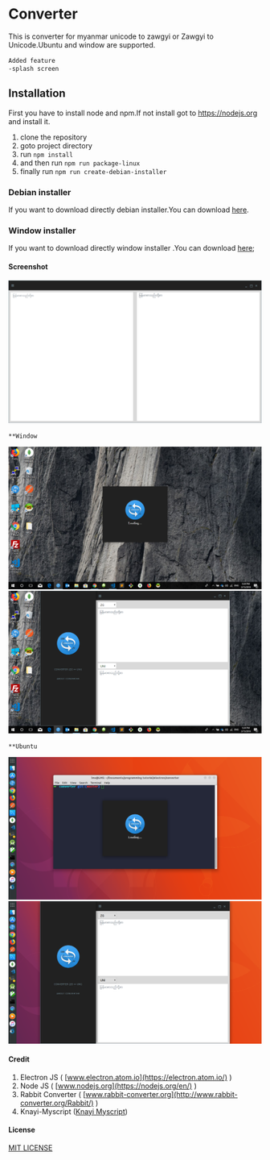 # Converter
This is converter for myanmar unicode to zawgyi or Zawgyi to Unicode.Ubuntu and window are supported.

    Added feature
    -splash screen



## Installation
First you have to install node and npm.If not install got to https://nodejs.org and install it.

1. clone the repository
1. goto project directory
1. run `npm install`
1. and then run `npm run package-linux`
1. finally run `npm run create-debian-installer`


### Debian installer
If you want to download  directly  debian installer.You can download [here](http://larmaysee.com/converter/converter_1.1.1_amd64.deb).

### Window installer
If you want to download directly window installer .You can download [here](http://larmaysee.com/converter/converter.exe);

#### Screenshot
![alt text](screenshots/old.png "Version 1.1.0")

    **Window
![alt text](screenshots/splash.png "Version 1.2.0 splash screen")
![alt text](screenshots/main.png "Version 1.2.0 Main Screen")

    **Ubuntu
![alt text](screenshots/linux_splash.png "Version 1.2.0 splash screen")
![alt text](screenshots/linux_main.png "Version 1.2.0 Main Screen")


#### Credit
1. Electron JS ( [www.electron.atom.io](https://electron.atom.io/) )
2. Node JS ( [www.nodejs.org](https://nodejs.org/en/) )
3. Rabbit Converter ( [www.rabbit-converter.org](http://www.rabbit-converter.org/Rabbit/) )
4. Knayi-Myscript ([Knayi Myscript](https://www.npmjs.com/package/knayi-myscript))


#### License
[MIT LICENSE](https://g.co/kgs/cvPzhD)

